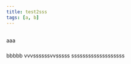 ```yaml
---
title: test2sss
tags: [a, b]
---
```


##

aaa

###

bbbbb
vvvssssssvvsssss
sssssssssssssssssss

###

##

